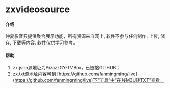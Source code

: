 # zxvideosource

#### 介绍
仲夏影音只提供聚合展示功能，所有资源来自网上, 软件不参与任何制作, 上传, 储存, 下载等内容. 软件仅供学习参考。

#### 帮助

1.  zx.json源地址为PizazzGY-TVBox，已链接GITHUB；
2.  zx.txt源地址内容可到 [https://github.com/fanmingming/live](https://github.com/fanmingming/live)下“工具”中“在线M3U转TXT”查看。
